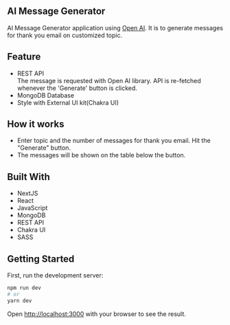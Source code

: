 ## AI Message Generator

AI Message Generator application using [Open AI](https://openai.com/api/). It is to generate messages for thank you email on customized topic.

## Feature

- REST API  
  The message is requested with Open AI library. API is re-fetched whenever the 'Generate' button is clicked.
- MongoDB Database
- Style with External UI kit(Chakra UI)

## How it works

- Enter topic and the number of messages for thank you email. Hit the "Generate" button.
- The messages will be shown on the table below the button.

## Built With

- NextJS
- React
- JavaScript
- MongoDB
- REST API
- Chakra UI
- SASS

## Getting Started

First, run the development server:

```bash
npm run dev
# or
yarn dev
```

Open [http://localhost:3000](http://localhost:3000) with your browser to see the result.
